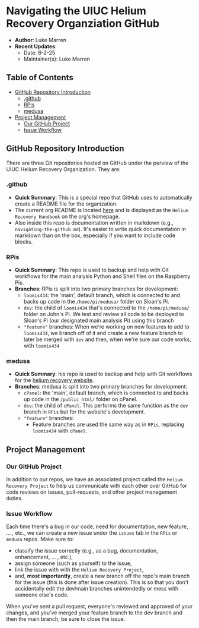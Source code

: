 # Navigating the UIUC Helium Recovery Organziation GitHub

- **Author**: Luke Marren
- **Recent Updates**:
  - Date: 6-2-25
  - Maintainer(s): Luke Marren

## Table of Contents

- [GitHub Repository Introduction](#github-repository-introduction)
    - [.github](#github)
    - [RPis](#rpis)
    - [medusa](#medusa)
- [Project Management](#project-management)
    - [Our GitHub Project](#our-github-project)
    - [Issue Workflow](#issue-workflow)

## GitHub Repository Introduction
There are three Git repositories hosted on GitHub under the perview of the UIUC Helium Recovery Organization. They are:

### .github

- **Quick Summary**: This is a special repo that GitHub uses to automatically create a README file for the organization.
- The current org README is located [here](github.com/UIUC-Helium-Recovery/profile/README.md) and is displayed as the `Helium Recovery Handbook` on the org's homepage.
- Also inside this repo is documentation written in markdown (e.g., `navigating-the-github.md`). It's easier to write quick documentation in markdown than on the box, especially if you want to include code blocks.

### RPis

- **Quick Summary**: This repo is used to backup and help with Git workflows for the main analysis Python and Shell files on the Raspberry Pis.
- **Branches**: RPis is split into two primary branches for development:
    - `loomis434`: the 'main', default branch, which is connected to and backs up code in the `/home/pi/medusa/` folder on Sloan's Pi.
    - `dev`: the child of `loomis434` that's connected to the `/home/pi/medusa/` folder on John's Pi. We test and review all code to be deployed to Sloan's Pi (our designated main analysis Pi) using this branch
    - `"feature"` branches:
        When we're working on new features to add to `loomis434`, we branch off of it and create a new feature branch to later be merged with `dev` and then, when we're sure our code works, with `loomis434`
### medusa

 - **Quick Summary**: his repo is used to backup and help with Git workflows for the [helium recovery website](heliumrecovery.web.illinois.edu).
 - **Branches**: medusa is split into two primary branches for development:
     - `cPanel`: the 'main', default branch, which is connected to and backs up code in the `/public_html/` folder on cPanel.
     - `dev`: the child of `cPanel`. This performs the same function as the `dev` branch in `RPis` but for the website's development.
     - `"feature"` branches:
        - Feature branches are used the same way as in `RPis`, replacing `loomis434` with `cPanel`.

## Project Management

### Our GitHub Project

In addition to our repos, we have an associated project called the `Helium Recovery Project` to help us communicate with each other over GitHub for code reviews on issues, pull-requests, and other project management duties.

### Issue Workflow
Each time there's a bug in our code, need for documentation, new feature, ... , etc., we can create a new issue under the `issues` tab in the `RPis` or `medusa` repos. Make sure to:

- classify the issue correctly (e.g., as a bug, documentation, enhancement, ... , etc.),
- assign someone (such as yourself) to the issue,
- link the issue with with the `Helium Recovery Project`,
- and, **most importantly**, create a new branch off the repo's main branch for the issue (this is done after issue creation). This is so that you don't accidentally edit the dev/main branches unintendedly or mess with someone else's code.

When you've sent a pull request, everyone's reviewed and approved of your changes, and you've merged your feature branch to the dev branch and then the main branch, be sure to close the issue.
